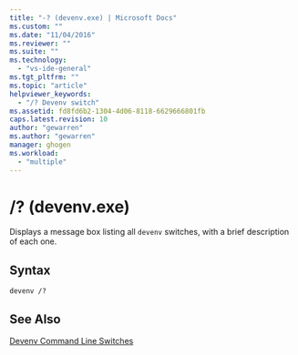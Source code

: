 ```yaml
---
title: "-? (devenv.exe) | Microsoft Docs"
ms.custom: ""
ms.date: "11/04/2016"
ms.reviewer: ""
ms.suite: ""
ms.technology: 
  - "vs-ide-general"
ms.tgt_pltfrm: ""
ms.topic: "article"
helpviewer_keywords: 
  - "/? Devenv switch"
ms.assetid: fd8fd6b2-1304-4d06-8118-6629666801fb
caps.latest.revision: 10
author: "gewarren"
ms.author: "gewarren"
manager: ghogen
ms.workload: 
  - "multiple"
---
```

# /? (devenv.exe)
Displays a message box listing all `devenv` switches, with a brief description of each one.  
  
## Syntax  
  
```  
devenv /?  
```  
  
## See Also  
 [Devenv Command Line Switches](../../ide/reference/devenv-command-line-switches.md)